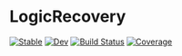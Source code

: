 # LogicRecovery

[![Stable](https://img.shields.io/badge/docs-stable-blue.svg)](https://isPANN.github.io/LogicRecovery.jl/stable/)
[![Dev](https://img.shields.io/badge/docs-dev-blue.svg)](https://isPANN.github.io/LogicRecovery.jl/dev/)
[![Build Status](https://github.com/isPANN/LogicRecovery.jl/actions/workflows/CI.yml/badge.svg?branch=main)](https://github.com/isPANN/LogicRecovery.jl/actions/workflows/CI.yml?query=branch%3Amain)
[![Coverage](https://codecov.io/gh/isPANN/LogicRecovery.jl/branch/main/graph/badge.svg)](https://codecov.io/gh/isPANN/LogicRecovery.jl)
